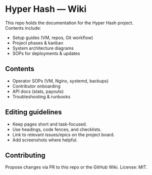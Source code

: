 # Hyper Hash — Wiki

This repo holds the documentation for the Hyper Hash project.  
Contents include:
- Setup guides (VM, repos, Git workflow)
- Project phases & kanban
- System architecture diagrams
- SOPs for deployments & updates

## Contents

- Operator SOPs (VM, Nginx, systemd, backups)
- Contributor onboarding
- API docs (stats, payouts)
- Troubleshooting & runbooks

## Editing guidelines

- Keep pages short and task-focused.
- Use headings, code fences, and checklists.
- Link to relevant issues/epics on the project board.
- Add screenshots where helpful.

## Contributing

Propose changes via PR to this repo or the GitHub Wiki. License: MIT.
